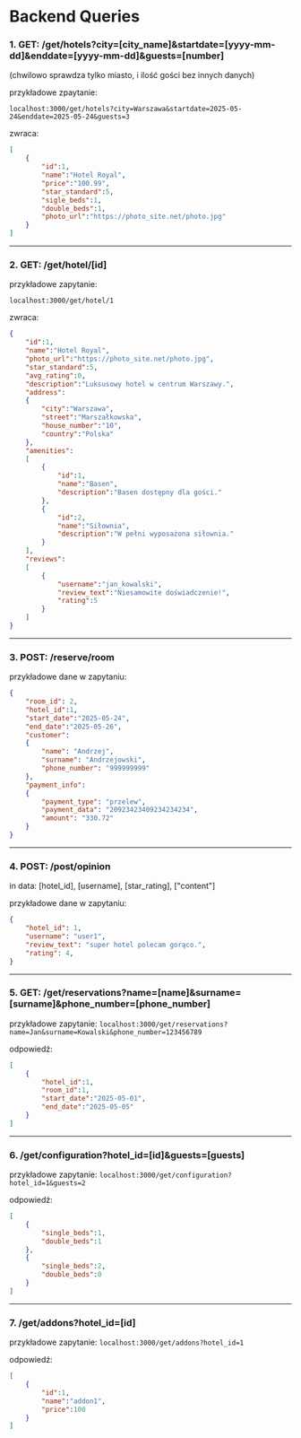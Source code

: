 # Backend Queries


### 1. GET: /get/hotels?city=[city_name]&startdate=[yyyy-mm-dd]&enddate=[yyyy-mm-dd]&guests=[number]

(chwilowo sprawdza tylko miasto, i ilość gości bez innych danych)

przykładowe zpaytanie:

`localhost:3000/get/hotels?city=Warszawa&startdate=2025-05-24&enddate=2025-05-24&guests=3`

zwraca:

```json
[
    {
        "id":1,
        "name":"Hotel Royal",
        "price":"100.99",
        "star_standard":5,
        "sigle_beds":1,
        "double_beds":1,
        "photo_url":"https://photo_site.net/photo.jpg"
    }
]
```
------------------
### 2. GET: /get/hotel/[id]

przykładowe zapytanie:

`localhost:3000/get/hotel/1`

zwraca:
```json
{
    "id":1,
    "name":"Hotel Royal",
    "photo_url":"https://photo_site.net/photo.jpg",
    "star_standard":5,
    "avg_rating":0,
    "description":"Luksusowy hotel w centrum Warszawy.",
    "address":
    {
        "city":"Warszawa",
        "street":"Marszałkowska",
        "house_number":"10",
        "country":"Polska"
    },
    "amenities":
    [
        {
            "id":1,
            "name":"Basen",
            "description":"Basen dostępny dla gości."
        },
        {
            "id":2,
            "name":"Siłownia",
            "description":"W pełni wyposażona siłownia."
        }
    ],
    "reviews":
    [
        {
            "username":"jan_kowalski",
            "review_text":"Niesamowite doświadczenie!",
            "rating":5
        }
    ]
}

```
-------------------
### 3. POST: /reserve/room  

przykładowe dane w zapytaniu:
```json
{
    "room_id": 2, 
    "hotel_id":1, 
    "start_date":"2025-05-24", 
    "end_date":"2025-05-26", 
    "customer":
    {
        "name": "Andrzej",
        "surname": "Andrzejowski",
        "phone_number": "999999999"
    }, 
    "payment_info":
    {
        "payment_type": "przelew",
        "payment_data": "20923423409234234234",
        "amount": "330.72"
    }
}
```

----------------------

### 4. POST: /post/opinion
in data: [hotel_id], [username], [star_rating], ["content"]

przykładowe dane w zapytaniu:

```json
{
    "hotel_id": 1,
    "username": "user1",
    "review_text": "super hotel polecam gorąco.",
    "rating": 4,
}
```

------------------------

### 5. GET: /get/reservations?name=[name]&surname=[surname]&phone_number=[phone_number]

przykładowe zapytanie:
`localhost:3000/get/reservations?name=Jan&surname=Kowalski&phone_number=123456789`

odpowiedź:

```json
[
    {
        "hotel_id":1,
        "room_id":1,
        "start_date":"2025-05-01",
        "end_date":"2025-05-05"
    }
]

```

--------------------

### 6. /get/configuration?hotel_id=[id]&guests=[guests]

przykładowe zapytanie:
`localhost:3000/get/configuration?hotel_id=1&guests=2`

odpowiedź:

```json
[
    {
        "single_beds":1,
        "double_beds":1
    },
    {
        "single_beds":2,
        "double_beds":0
    }
]
```

--------------------------

### 7. /get/addons?hotel_id=[id]

przykładowe zapytanie:
`localhost:3000/get/addons?hotel_id=1`

odpowiedź:
```json
[
    {
        "id":1,
        "name":"addon1",
        "price":100
    }
]
```